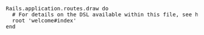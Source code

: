 <pre>
Rails.application.routes.draw do
  # For details on the DSL available within this file, see http://guides.rubyonrails.org/routing.html
  root 'welcome#index'
end
</pre>
